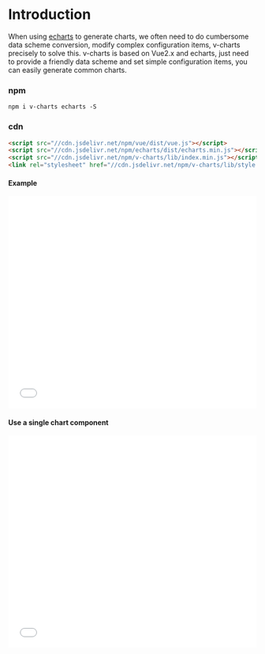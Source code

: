
# Introduction

When using [echarts](http://echarts.baidu.com) to generate charts, we often need to do cumbersome data scheme conversion, modify complex configuration items, v-charts precisely to solve this. v-charts is based on Vue2.x and echarts, just need to provide a friendly data scheme and set simple configuration items, you can easily generate common charts.

### npm

```
npm i v-charts echarts -S
```

### cdn

```html
<script src="//cdn.jsdelivr.net/npm/vue/dist/vue.js"></script>
<script src="//cdn.jsdelivr.net/npm/echarts/dist/echarts.min.js"></script>
<script src="//cdn.jsdelivr.net/npm/v-charts/lib/index.min.js"></script>
<link rel="stylesheet" href="//cdn.jsdelivr.net/npm/v-charts/lib/style.min.css">
```

#### Example

<iframe width="100%" height="430" src="//jsfiddle.net/vue_echarts/hc4xhyva/embedded/result,html,js/?bodyColor=fff" allowfullscreen="allowfullscreen" frameborder="0"></iframe>

#### Use a single chart component
<iframe width="100%" height="430" src="//jsfiddle.net/vue_echarts/6h15xnxx/embedded/result,html,js/?bodyColor=fff" allowfullscreen="allowfullscreen" frameborder="0"></iframe>
